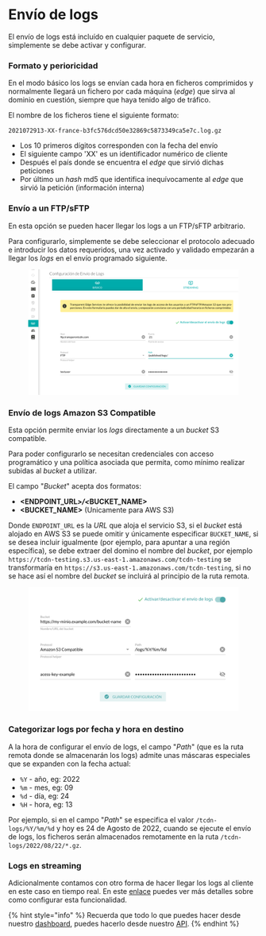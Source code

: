 # Envío de logs

El envío de logs está incluído en cualquier paquete de servicio, simplemente se debe activar y configurar.

### Formato y perioricidad

En el modo básico los logs se envían cada hora en ficheros comprimidos y normalmente llegará un fichero por cada máquina (_edge_) que sirva al dominio en cuestión, siempre que haya tenido algo de tráfico.

El nombre de los ficheros tiene el siguiente formato:

```shell
2021072913-XX-france-b3fc576dcd50e32869c5873349ca5e7c.log.gz
```

* Los 10 primeros dígitos corresponden con la fecha del envío
* El siguiente campo 'XX' es un identificador numérico de cliente
* Después el país donde se encuentra el _edge_ que sirvió dichas peticiones
* Por último un _hash_ md5 que identifica inequívocamente al _edge_ que sirvió la petición (información interna)

### Envío a un FTP/sFTP

En esta opción se pueden hacer llegar los logs a un FTP/sFTP arbitrario.

Para configurarlo, simplemente se debe seleccionar el protocolo adecuado e introducir los datos requeridos, una vez activado y validado empezarán a llegar los _logs_ en el envío programado siguiente.

<figure><img src="../../.gitbook/assets/image (3) (2).png" alt=""><figcaption></figcaption></figure>

### Envío de logs Amazon S3 Compatible

Esta opción permite enviar los _logs_ directamente a un _bucket_ S3 compatible.

Para poder configurarlo se necesitan credenciales con acceso programático y una política asociada que permita, como mínimo realizar subidas al _bucket_ a utilizar.

El campo "_Bucket_" acepta dos formatos:

* **\<ENDPOINT\_URL**_**>/<**_**BUCKET\_NAME>**
* **\<BUCKET\_NAME>** (Unicamente para AWS S3)

Donde `ENDPOINT_URL` es la _URL_ que aloja el servicio S3, si el _bucket_ está alojado en AWS S3 se puede omitir y únicamente especificar `BUCKET_NAME`, si se desea incluir igualmente (por ejemplo, para apuntar a una región específica), se debe extraer del domino el nombre del _bucket_, por ejemplo `https://tcdn-testing.s3.us-east-1.amazonaws.com/tcdn-testing` se transformaría en `https://s3.us-east-1.amazonaws.com/tcdn-testing`, si no se hace así el nombre del _bucket_ se incluirá al principio de la ruta remota.

<figure><img src="../../.gitbook/assets/image (5) (2).png" alt=""><figcaption></figcaption></figure>

### Categorizar logs por fecha y hora en destino

A la hora de configurar el envío de logs, el campo "_Path_" (que es la ruta remota donde se almacenarán los logs) admite unas máscaras especiales que se expanden con la fecha actual:

* `%Y` - año, eg: 2022
* `%m` - mes, eg: 09
* `%d` - día, eg: 24
* `%H` - hora, eg: 13

Por ejemplo, si en el campo "_Path_" se especifica el valor `/tcdn-logs/%Y/%m/%d` y hoy es 24 de Agosto de 2022, cuando se ejecute el envío de logs, los ficheros serán almacenados remotamente en la ruta `/tcdn-logs/2022/08/22/*.gz`.

### Logs en streaming

Adicionalmente contamos con otro forma de hacer llegar los logs al cliente en este caso en tiempo real. En este [enlace](https://docs.transparentedge.eu/guias/streaming-de-logs-con-kafka) puedes ver más detalles sobre como configurar esta funcionalidad.

{% hint style="info" %}
Recuerda que todo lo que puedes hacer desde nuestro [dashboard](https://dashboard.transparetncdn.com), puedes hacerlo desde nuestro [API](../faq/glosario/api.md).
{% endhint %}
